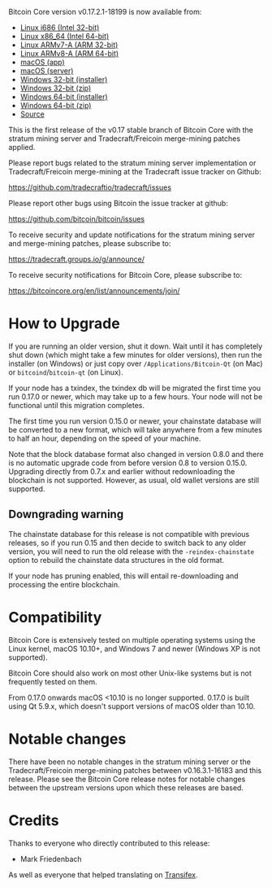Bitcoin Core version v0.17.2.1-18199 is now available from:

  * [Linux i686 (Intel 32-bit)](https://s3.amazonaws.com/in.freico.stable/bitcoin-v0.17.2.1-18199-i686-pc-linux-gnu.tar.gz)
  * [Linux x86_64 (Intel 64-bit)](https://s3.amazonaws.com/in.freico.stable/bitcoin-v0.17.2.1-18199-x86_64-linux-gnu.tar.gz)
  * [Linux ARMv7-A (ARM 32-bit)](https://s3.amazonaws.com/in.freico.stable/bitcoin-v0.17.2.1-18199-arm-linux-gnueabihf.tar.gz)
  * [Linux ARMv8-A (ARM 64-bit)](https://s3.amazonaws.com/in.freico.stable/bitcoin-v0.17.2.1-18199-aarch64-linux-gnu.tar.gz)
  * [macOS (app)](https://s3.amazonaws.com/in.freico.stable/bitcoin-v0.17.2.1-18199-osx.dmg)
  * [macOS (server)](https://s3.amazonaws.com/in.freico.stable/bitcoin-v0.17.2.1-18199-osx64.tar.gz)
  * [Windows 32-bit (installer)](https://s3.amazonaws.com/in.freico.stable/bitcoin-v0.17.2.1-18199-win32-setup.exe)
  * [Windows 32-bit (zip)](https://s3.amazonaws.com/in.freico.stable/bitcoin-v0.17.2.1-18199-win32.zip)
  * [Windows 64-bit (installer)](https://s3.amazonaws.com/in.freico.stable/bitcoin-v0.17.2.1-18199-win64-setup.exe)
  * [Windows 64-bit (zip)](https://s3.amazonaws.com/in.freico.stable/bitcoin-v0.17.2.1-18199-win64.zip)
  * [Source](https://github.com/tradecraftio/tradecraft/archive/bitcoin-v0.17.2.1-18199.zip)

This is the first release of the v0.17 stable branch of Bitcoin Core with the
stratum mining server and Tradecraft/Freicoin merge-mining patches applied.

Please report bugs related to the stratum mining server implementation or
Tradecraft/Freicoin merge-mining at the Tradecraft issue tracker on Github:

  <https://github.com/tradecraftio/tradecraft/issues>

Please report other bugs using Bitcoin the issue tracker at github:

  <https://github.com/bitcoin/bitcoin/issues>

To receive security and update notifications for the stratum mining server and
merge-mining patches, please subscribe to:

  <https://tradecraft.groups.io/g/announce/>

To receive security notifications for Bitcoin Core, please subscribe to:

  <https://bitcoincore.org/en/list/announcements/join/>

How to Upgrade
==============

If you are running an older version, shut it down. Wait until it has completely
shut down (which might take a few minutes for older versions), then run the
installer (on Windows) or just copy over `/Applications/Bitcoin-Qt` (on Mac) or
`bitcoind`/`bitcoin-qt` (on Linux).

If your node has a txindex, the txindex db will be migrated the first time you
run 0.17.0 or newer, which may take up to a few hours. Your node will not be
functional until this migration completes.

The first time you run version 0.15.0 or newer, your chainstate database will be
converted to a new format, which will take anywhere from a few minutes to half
an hour, depending on the speed of your machine.

Note that the block database format also changed in version 0.8.0 and there is
no automatic upgrade code from before version 0.8 to version 0.15.0. Upgrading
directly from 0.7.x and earlier without redownloading the blockchain is not
supported.  However, as usual, old wallet versions are still supported.

Downgrading warning
-------------------

The chainstate database for this release is not compatible with previous
releases, so if you run 0.15 and then decide to switch back to any older
version, you will need to run the old release with the `-reindex-chainstate`
option to rebuild the chainstate data structures in the old format.

If your node has pruning enabled, this will entail re-downloading and processing
the entire blockchain.

Compatibility
=============

Bitcoin Core is extensively tested on multiple operating systems using the Linux
kernel, macOS 10.10+, and Windows 7 and newer (Windows XP is not supported).

Bitcoin Core should also work on most other Unix-like systems but is not
frequently tested on them.

From 0.17.0 onwards macOS <10.10 is no longer supported.  0.17.0 is built using
Qt 5.9.x, which doesn't support versions of macOS older than 10.10.

Notable changes
===============

There have been no notable changes in the stratum mining server or the
Tradecraft/Freicoin merge-mining patches between v0.16.3.1-16183 and this
release.  Please see the Bitcoin Core release notes for notable changes between
the upstream versions upon which these releases are based.

Credits
=======

Thanks to everyone who directly contributed to this release:

- Mark Friedenbach

As well as everyone that helped translating on [Transifex](https://www.transifex.com/tradecraft/freicoin-1/).
